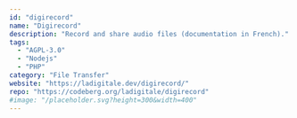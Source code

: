 ```yaml
---
id: "digirecord"
name: "Digirecord"
description: "Record and share audio files (documentation in French)."
tags:
  - "AGPL-3.0"
  - "Nodejs"
  - "PHP"
category: "File Transfer"
website: "https://ladigitale.dev/digirecord/"
repo: "https://codeberg.org/ladigitale/digirecord"
#image: "/placeholder.svg?height=300&width=400"
---
```



